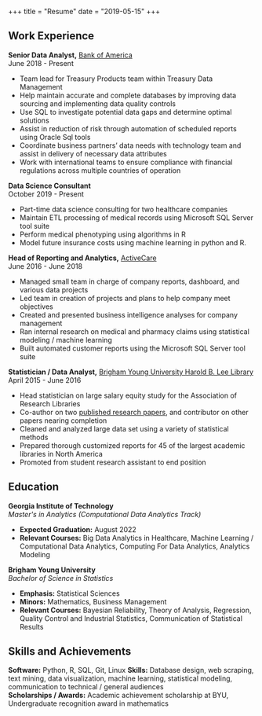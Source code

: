 +++
title = "Resume"
date = "2019-05-15"
+++

## Work Experience

**Senior Data Analyst,** [Bank of America](https://www.bankofamerica.com/)  
June 2018 - Present

- Team lead for Treasury Products team within Treasury Data Management
- Help maintain accurate and complete databases by improving data sourcing and implementing data quality controls
- Use SQL to investigate potential data gaps and determine optimal solutions
- Assist in reduction of risk through automation of scheduled reports using Oracle Sql tools
- Coordinate business partners’ data needs with technology team and assist in delivery of necessary data attributes
- Work with international teams to ensure compliance with financial regulations across multiple
countries of operation

**Data Science Consultant**   
October 2019 - Present

  - Part-time data science consulting for two healthcare companies
  - Maintain ETL processing of medical records using Microsoft SQL Server tool suite
  - Perform medical phenotyping using algorithms in R
  - Model future insurance costs using machine learning in python and R.

**Head of Reporting and Analytics,** [ActiveCare](https://www.activecare.com/)  
June 2016 - June 2018
  
  - Managed small team in charge of company reports, dashboard, and various data projects
  - Led team in creation of projects and plans to help company meet objectives
  - Created and presented business intelligence analyses for company management
  - Ran internal research on medical and pharmacy claims using statistical modeling / machine learning
  - Built automated customer reports using the Microsoft SQL Server tool suite

**Statistician / Data Analyst,** [Brigham Young University Harold B. Lee Library](https://lib.byu.edu/)  
April 2015 - June 2016

  - Head statistician on large salary equity study for the Association of Research Libraries
  - Co-author on two [published research papers](http://crl.acrl.org/index.php/crl/article/view/16639/18085), and contributor on other papers nearing completion
  - Cleaned and analyzed large data set using a variety of statistical methods
  - Prepared thorough customized reports for 45 of the largest academic libraries in North America
  - Promoted from student research assistant to end position
  
## Education
**Georgia Institute of Technology**  
*Master's in Analytics (Computational Data Analytics Track)*

  - **Expected Graduation:** August 2022
  - **Relevant Courses:** Big Data Analytics in Healthcare, Machine Learning / Computational Data Analytics, Computing For Data Analytics, Analytics Modeling   

**Brigham Young University**  
*Bachelor of Science in Statistics*

  - **Emphasis:** Statistical Sciences
  - **Minors:** Mathematics, Business Management
  - **Relevant Courses:** Bayesian Reliability, Theory of Analysis, Regression, Quality Control and Industrial Statistics, Communication of Statistical Results
  

## Skills and Achievements

**Software:** Python, R, SQL, Git, Linux
**Skills:** Database design, web scraping, text mining, data visualization, machine learning, statistical modeling, communication to technical / general audiences  
**Scholarships / Awards:** Academic achievement scholarship at BYU, Undergraduate recognition award in mathematics  

